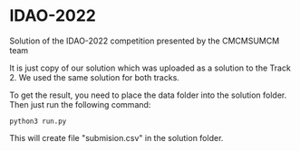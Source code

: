 # IDAO-2022
Solution of the IDAO-2022 competition presented by the CMCMSUMCM team

It is just copy of our solution which was uploaded as a solution to the Track 2. We used the same solution for both tracks.

To get the result, you need to place the data folder into the solution folder. Then just run the following command:

```
python3 run.py
```

This will create file "submision.csv" in the solution folder.
